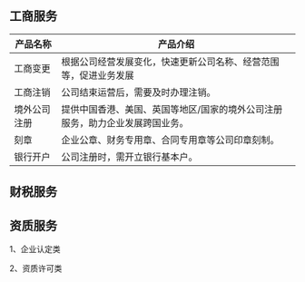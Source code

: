 ## 工商服务
| **产品名称** | **产品介绍** |   
|----------|----------|
|     工商变更    |    根据公司经营发展变化，快速更新公司名称、经营范围等，促进业务发展    |  
|     工商注销    |    公司结束运营后，需要及时办理注销。    |  
|     境外公司注册    |    提供中国香港、美国、英国等地区/国家的境外公司注册服务，助力企业发展跨国业务。    |  
|     刻章    |    企业公章、财务专用章、合同专用章等公司印章刻制。    |  
|     银行开户    |    公司注册时，需开立银行基本户。    |  


## 财税服务










## 资质服务

1、企业认定类



2、资质许可类
